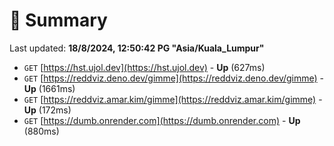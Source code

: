 # 📖 Summary
Last updated: **18/8/2024, 12:50:42 PG "Asia/Kuala_Lumpur"**

- `GET` [https://hst.ujol.dev](https://hst.ujol.dev) - **Up** (627ms)
- `GET` [https://reddviz.deno.dev/gimme](https://reddviz.deno.dev/gimme) - **Up** (1661ms)
- `GET` [https://reddviz.amar.kim/gimme](https://reddviz.amar.kim/gimme) - **Up** (172ms)
- `GET` [https://dumb.onrender.com](https://dumb.onrender.com) - **Up** (880ms)
